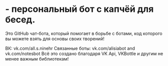 #  - персональный бот с капчёй для бесед.
Это GitHub чат-бота, который помогает в борьбе с ботами, код которого вы можете взять для основы своих творений!

ВК: vk.com/all.s.ninehr
Связанные боты: vk.com/alisiabot and vk.com/notesbot 
Всё это создано благодаря VK Api, VKBottle и другим не менее важным библиотекам!
